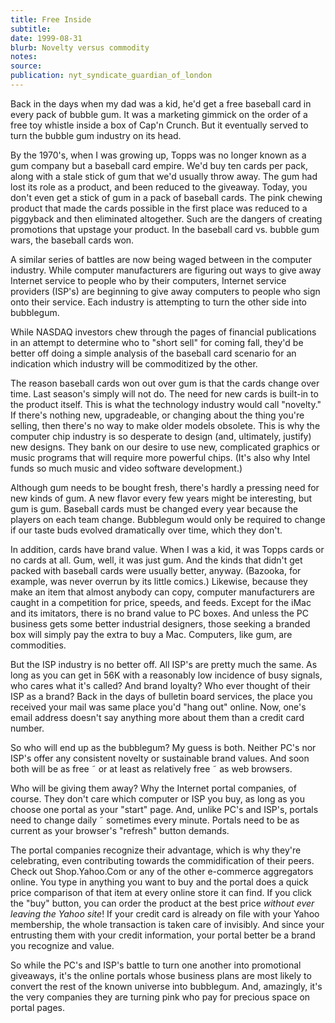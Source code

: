 ```yaml
---
title: Free Inside
subtitle:
date: 1999-08-31
blurb: Novelty versus commodity
notes:
source:
publication: nyt_syndicate_guardian_of_london
---
```


Back in the days when my dad was a kid, he'd get a free baseball card in every pack of bubble gum. It was a marketing gimmick on the order of a free toy whistle inside a box of Cap'n Crunch. But it eventually served to turn the bubble gum industry on its head.

By the 1970's, when I was growing up, Topps was no longer known as a gum company but a baseball card empire. We'd buy ten cards per pack, along with a stale stick of gum that we'd usually throw away. The gum had lost its role as a product, and been reduced to the giveaway. Today, you don't even get a stick of gum in a pack of baseball cards. The pink chewing product that made the cards possible in the first place was reduced to a piggyback and then eliminated altogether. Such are the dangers of creating promotions that upstage your product. In the baseball card vs. bubble gum wars, the baseball cards won.

A similar series of battles are now being waged between in the computer industry. While computer manufacturers are figuring out ways to give away Internet service to people who by their computers, Internet service providers (ISP's) are beginning to give away computers to people who sign onto their service. Each industry is attempting to turn the other side into bubblegum.

While NASDAQ investors chew through the pages of financial publications in an attempt to determine who to "short sell" for coming fall, they'd be better off doing a simple analysis of the baseball card scenario for an indication which industry will be commoditized by the other.

The reason baseball cards won out over gum is that the cards change over time. Last season's simply will not do. The need for new cards is built-in to the product itself. This is what the technology industry would call "novelty." If there's nothing new, upgradeable, or changing about the thing you're selling, then there's no way to make older models obsolete. This is why the computer chip industry is so desperate to design (and, ultimately, justify) new designs. They bank on our desire to use new, complicated graphics or music programs that will require more powerful chips. (It's also why Intel funds so much music and video software development.)

Although gum needs to be bought fresh, there's hardly a pressing need for new kinds of gum. A new flavor every few years might be interesting, but gum is gum. Baseball cards must be changed every year because the players on each team change. Bubblegum would only be required to change if our taste buds evolved dramatically over time, which they don't.

In addition, cards have brand value. When I was a kid, it was Topps cards or no cards at all. Gum, well, it was just gum. And the kinds that didn't get packed with baseball cards were usually better, anyway. (Bazooka, for example, was never overrun by its little comics.) Likewise, because they make an item that almost anybody can copy, computer manufacturers are caught in a competition for price, speeds, and feeds. Except for the iMac and its imitators, there is no brand value to PC boxes. And unless the PC business gets some better industrial designers, those seeking a branded box will simply pay the extra to buy a Mac. Computers, like gum, are commodities.

But the ISP industry is no better off. All ISP's are pretty much the same. As long as you can get in 56K with a reasonably low incidence of busy signals, who cares what it's called? And brand loyalty? Who ever thought of their ISP as a brand? Back in the days of bulletin board services, the place you received your mail was same place you'd "hang out" online. Now, one's email address doesn't say anything more about them than a credit card number.

So who will end up as the bubblegum? My guess is both. Neither PC's nor ISP's offer any consistent novelty or sustainable brand values. And soon both will be as free ˜ or at least as relatively free ˜ as web browsers.

Who will be giving them away? Why the Internet portal companies, of course. They don't care which computer or ISP you buy, as long as you choose one portal as your "start" page. And, unlike PC's and ISP's, portals need to change daily ˜ sometimes every minute. Portals need to be as current as your browser's "refresh" button demands.

The portal companies recognize their advantage, which is why they're celebrating, even contributing towards the commidification of their peers. Check out Shop.Yahoo.Com or any of the other e-commerce aggregators online. You type in anything you want to buy and the portal does a quick price comparison of that item at every online store it can find. If you click the "buy" button, you can order the product at the best price _without ever leaving the Yahoo site_! If your credit card is already on file with your Yahoo membership, the whole transaction is taken care of invisibly. And since your entrusting them with your credit information, your portal better be a brand you recognize and value.

So while the PC's and ISP's battle to turn one another into promotional giveaways, it's the online portals whose business plans are most likely to convert the rest of the known universe into bubblegum. And, amazingly, it's the very companies they are turning pink who pay for precious space on portal pages.
